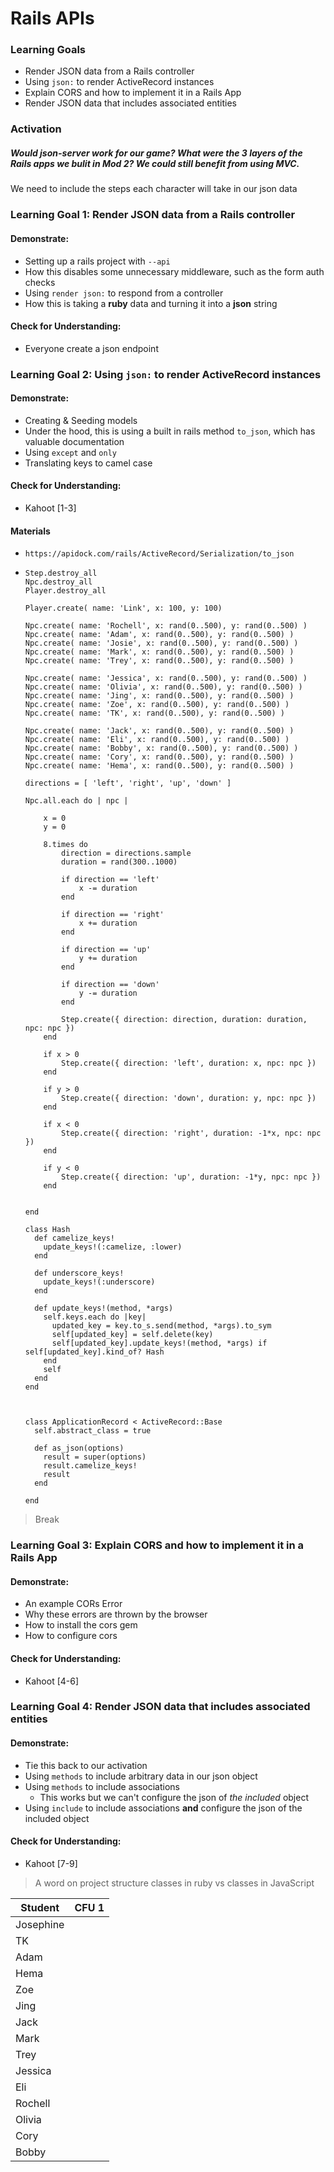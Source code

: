 # Rails APIs

### Learning Goals

- Render JSON data from a Rails controller
- Using `json:` to render ActiveRecord instances
- Explain CORS and how to implement it in a Rails App
- Render JSON data that includes associated entities 



### Activation

##### Would json-server work for our game? What were the 3 layers of the Rails apps we bulit in Mod 2? We could still benefit from using MVC.

We need to include the steps each character will take in our json data



### Learning Goal 1: Render JSON data from a Rails controller

#### Demonstrate:

- Setting up a rails project with `--api`
- How this disables some unnecessary middleware, such as the form auth checks
- Using `render json:` to respond from a controller
- How this is taking a **ruby** data and turning it into a **json** string

#### Check for Understanding: 

* Everyone create a json endpoint



### Learning Goal 2: Using `json:` to render ActiveRecord instances

#### Demonstrate:

* Creating & Seeding models 
* Under the hood, this is using a built in rails method `to_json`, which has valuable documentation
* Using `except` and `only`
* Translating keys to camel case

#### Check for Understanding: 

* Kahoot [1-3]

#### Materials

- `https://apidock.com/rails/ActiveRecord/Serialization/to_json`

- ```
  Step.destroy_all
  Npc.destroy_all
  Player.destroy_all
  
  Player.create( name: 'Link', x: 100, y: 100)
  
  Npc.create( name: 'Rochell', x: rand(0..500), y: rand(0..500) )
  Npc.create( name: 'Adam', x: rand(0..500), y: rand(0..500) )
  Npc.create( name: 'Josie', x: rand(0..500), y: rand(0..500) )
  Npc.create( name: 'Mark', x: rand(0..500), y: rand(0..500) )
  Npc.create( name: 'Trey', x: rand(0..500), y: rand(0..500) )
  
  Npc.create( name: 'Jessica', x: rand(0..500), y: rand(0..500) )
  Npc.create( name: 'Olivia', x: rand(0..500), y: rand(0..500) )
  Npc.create( name: 'Jing', x: rand(0..500), y: rand(0..500) )
  Npc.create( name: 'Zoe', x: rand(0..500), y: rand(0..500) )
  Npc.create( name: 'TK', x: rand(0..500), y: rand(0..500) )
  
  Npc.create( name: 'Jack', x: rand(0..500), y: rand(0..500) )
  Npc.create( name: 'Eli', x: rand(0..500), y: rand(0..500) )
  Npc.create( name: 'Bobby', x: rand(0..500), y: rand(0..500) )
  Npc.create( name: 'Cory', x: rand(0..500), y: rand(0..500) )
  Npc.create( name: 'Hema', x: rand(0..500), y: rand(0..500) )
  
  directions = [ 'left', 'right', 'up', 'down' ]
  
  Npc.all.each do | npc |
  
      x = 0
      y = 0
  
      8.times do 
          direction = directions.sample
          duration = rand(300..1000)
  
          if direction == 'left'
              x -= duration
          end
  
          if direction == 'right'
              x += duration
          end
  
          if direction == 'up'
              y += duration
          end
  
          if direction == 'down'
              y -= duration
          end
  
          Step.create({ direction: direction, duration: duration, npc: npc })
      end
  
      if x > 0
          Step.create({ direction: 'left', duration: x, npc: npc })
      end
  
      if y > 0
          Step.create({ direction: 'down', duration: y, npc: npc })
      end
  
      if x < 0
          Step.create({ direction: 'right', duration: -1*x, npc: npc })
      end
  
      if y < 0
          Step.create({ direction: 'up', duration: -1*y, npc: npc })
      end
  
  
  end
  ```

  ```
  class Hash
    def camelize_keys!
      update_keys!(:camelize, :lower)
    end
  
    def underscore_keys!
      update_keys!(:underscore)
    end
  
    def update_keys!(method, *args)
      self.keys.each do |key|
        updated_key = key.to_s.send(method, *args).to_sym
        self[updated_key] = self.delete(key)
        self[updated_key].update_keys!(method, *args) if self[updated_key].kind_of? Hash
      end
      self
    end
  end
  
  
  
  class ApplicationRecord < ActiveRecord::Base
    self.abstract_class = true
  
    def as_json(options)
      result = super(options)
      result.camelize_keys!
      result
    end
  
  end
  
  ```


> Break

### Learning Goal 3: Explain CORS and how to implement it in a Rails App

#### Demonstrate:

* An example CORs Error
* Why these errors are thrown by the browser
* How to install the cors gem
* How to configure cors

#### Check for Understanding: 

* Kahoot [4-6]



### Learning Goal 4: Render JSON data that includes associated entities

#### Demonstrate:

* Tie this back to our activation
* Using `methods` to include arbitrary data in our json object
* Using `methods` to include associations
  * This works but we can't configure the json of *the included* object
* Using `include` to include associations **and** configure the json of the included object

#### Check for Understanding: 

* Kahoot [7-9]



> A word on project structure classes in ruby vs classes in JavaScript





| Student   | CFU 1 |
| --------- | ----- |
| Josephine |       |
| TK        |       |
| Adam      |       |
| Hema      |       |
| Zoe       |       |
| Jing      |       |
| Jack      |       |
| Mark      |       |
| Trey      |       |
| Jessica   |       |
| Eli       |       |
| Rochell   |       |
| Olivia    |       |
| Cory      |       |
| Bobby     |       |

#### 